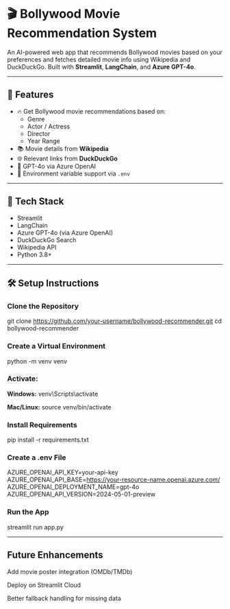 # 🎬 Bollywood Movie Recommendation System

An AI-powered web app that recommends Bollywood movies based on your preferences and fetches detailed movie info using Wikipedia and DuckDuckGo. Built with **Streamlit**, **LangChain**, and **Azure GPT-4o**.

---

## 🚀 Features

- 🔥 Get Bollywood movie recommendations based on:
  - Genre
  - Actor / Actress
  - Director
  - Year Range
- 📚 Movie details from **Wikipedia**
- 🌐 Relevant links from **DuckDuckGo**
- 🧠 GPT-4o via Azure OpenAI
- 🔐 Environment variable support via `.env`

---

## 🧰 Tech Stack

- Streamlit
- LangChain
- Azure GPT-4o (via Azure OpenAI)
- DuckDuckGo Search
- Wikipedia API
- Python 3.8+

---

## 🛠️ Setup Instructions

### Clone the Repository

git clone https://github.com/your-username/bollywood-recommender.git
cd bollywood-recommender

### Create a Virtual Environment

python -m venv venv

### Activate:
**Windows:**
venv\Scripts\activate

**Mac/Linux:**
source venv/bin/activate

### Install Requirements
pip install -r requirements.txt

###  Create a .env File
AZURE_OPENAI_API_KEY=your-api-key
AZURE_OPENAI_API_BASE=https://your-resource-name.openai.azure.com/
AZURE_OPENAI_DEPLOYMENT_NAME=gpt-4o
AZURE_OPENAI_API_VERSION=2024-05-01-preview

### Run the App
streamlit run app.py

---

## Future Enhancements

 Add movie poster integration (OMDb/TMDb)

 Deploy on Streamlit Cloud

 Better fallback handling for missing data


